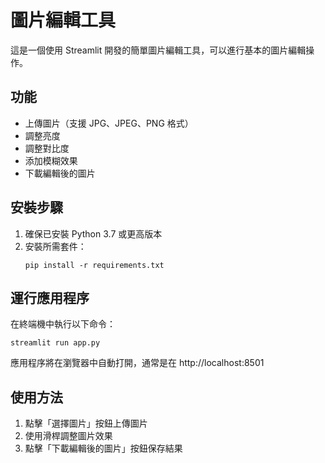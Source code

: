 # 圖片編輯工具

這是一個使用 Streamlit 開發的簡單圖片編輯工具，可以進行基本的圖片編輯操作。

## 功能

- 上傳圖片（支援 JPG、JPEG、PNG 格式）
- 調整亮度
- 調整對比度
- 添加模糊效果
- 下載編輯後的圖片

## 安裝步驟

1. 確保已安裝 Python 3.7 或更高版本
2. 安裝所需套件：
   ```
   pip install -r requirements.txt
   ```

## 運行應用程序

在終端機中執行以下命令：
```
streamlit run app.py
```

應用程序將在瀏覽器中自動打開，通常是在 http://localhost:8501

## 使用方法

1. 點擊「選擇圖片」按鈕上傳圖片
2. 使用滑桿調整圖片效果
3. 點擊「下載編輯後的圖片」按鈕保存結果 